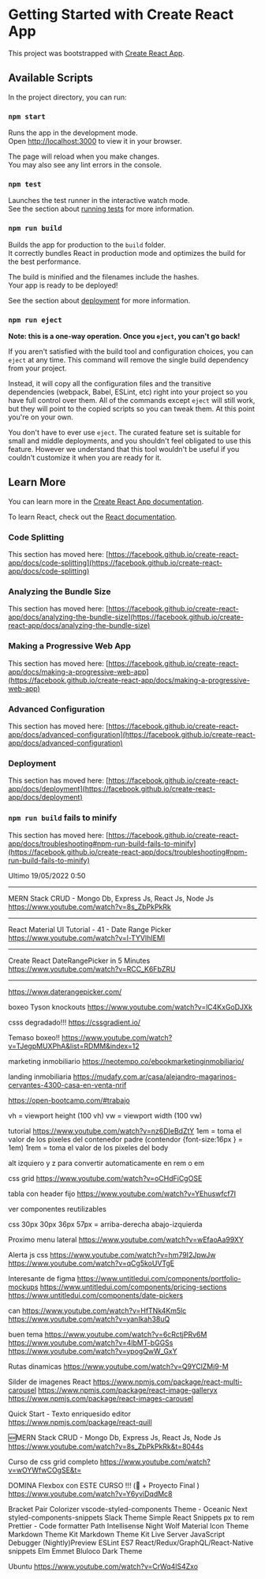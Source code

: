 # Getting Started with Create React App

This project was bootstrapped with [Create React App](https://github.com/facebook/create-react-app).

## Available Scripts

In the project directory, you can run:

### `npm start`

Runs the app in the development mode.\
Open [http://localhost:3000](http://localhost:3000) to view it in your browser.

The page will reload when you make changes.\
You may also see any lint errors in the console.

### `npm test`

Launches the test runner in the interactive watch mode.\
See the section about [running tests](https://facebook.github.io/create-react-app/docs/running-tests) for more information.

### `npm run build`

Builds the app for production to the `build` folder.\
It correctly bundles React in production mode and optimizes the build for the best performance.

The build is minified and the filenames include the hashes.\
Your app is ready to be deployed!

See the section about [deployment](https://facebook.github.io/create-react-app/docs/deployment) for more information.

### `npm run eject`

**Note: this is a one-way operation. Once you `eject`, you can't go back!**

If you aren't satisfied with the build tool and configuration choices, you can `eject` at any time. This command will remove the single build dependency from your project.

Instead, it will copy all the configuration files and the transitive dependencies (webpack, Babel, ESLint, etc) right into your project so you have full control over them. All of the commands except `eject` will still work, but they will point to the copied scripts so you can tweak them. At this point you're on your own.

You don't have to ever use `eject`. The curated feature set is suitable for small and middle deployments, and you shouldn't feel obligated to use this feature. However we understand that this tool wouldn't be useful if you couldn't customize it when you are ready for it.

## Learn More

You can learn more in the [Create React App documentation](https://facebook.github.io/create-react-app/docs/getting-started).

To learn React, check out the [React documentation](https://reactjs.org/).

### Code Splitting

This section has moved here: [https://facebook.github.io/create-react-app/docs/code-splitting](https://facebook.github.io/create-react-app/docs/code-splitting)

### Analyzing the Bundle Size

This section has moved here: [https://facebook.github.io/create-react-app/docs/analyzing-the-bundle-size](https://facebook.github.io/create-react-app/docs/analyzing-the-bundle-size)

### Making a Progressive Web App

This section has moved here: [https://facebook.github.io/create-react-app/docs/making-a-progressive-web-app](https://facebook.github.io/create-react-app/docs/making-a-progressive-web-app)

### Advanced Configuration

This section has moved here: [https://facebook.github.io/create-react-app/docs/advanced-configuration](https://facebook.github.io/create-react-app/docs/advanced-configuration)

### Deployment

This section has moved here: [https://facebook.github.io/create-react-app/docs/deployment](https://facebook.github.io/create-react-app/docs/deployment)

### `npm run build` fails to minify

This section has moved here: [https://facebook.github.io/create-react-app/docs/troubleshooting#npm-run-build-fails-to-minify](https://facebook.github.io/create-react-app/docs/troubleshooting#npm-run-build-fails-to-minify)

Ultimo 19/05/2022 0:50

---

MERN Stack CRUD - Mongo Db, Express Js, React Js, Node Js
https://www.youtube.com/watch?v=8s_ZbPkPkRk

---

React Material UI Tutorial - 41 - Date Range Picker
https://www.youtube.com/watch?v=l-TYVlhIEMI

---

Create React DateRangePicker in 5 Minutes
https://www.youtube.com/watch?v=RCC_K6FbZRU

---

https://www.daterangepicker.com/

boxeo Tyson knockouts
https://www.youtube.com/watch?v=lC4KxGoDJXk

csss degradado!!!
https://cssgradient.io/

Temaso boxeo!!
https://www.youtube.com/watch?v=TJegpMUXPhA&list=RDMM&index=12

marketing inmobiliario
https://neotempo.co/ebookmarketinginmobiliario/

landing inmobiliaria
https://mudafy.com.ar/casa/alejandro-magarinos-cervantes-4300-casa-en-venta-nrif

https://open-bootcamp.com/#trabajo

vh = viewport height (100 vh)
vw = viewport width (100 vw)

tutorial https://www.youtube.com/watch?v=nz6DIeBdZtY
1em = toma el valor de los pixeles del contenedor padre (contendor {font-size:16px } = 1em)
1rem = toma el valor de los pixeles del body

alt izquiero y z para convertir automaticamente en rem o em

css grid
https://www.youtube.com/watch?v=oCHdFiCgOSE

tabla con header fijo
https://www.youtube.com/watch?v=YEhuswfcf7I

ver componentes reutilizables

css
30px 30px 36px 57px = arriba-derecha abajo-izquierda

Proximo menu lateral
https://www.youtube.com/watch?v=wEfaoAa99XY

Alerta js css
https://www.youtube.com/watch?v=hm79I2JpwJw
https://www.youtube.com/watch?v=qCg5koUVTgE

Interesante de figma
https://www.untitledui.com/components/portfolio-mockups
https://www.untitledui.com/components/pricing-sections
https://www.untitledui.com/components/date-pickers

can
https://www.youtube.com/watch?v=HfTNk4Km5lc
https://www.youtube.com/watch?v=yanIkah38uQ

buen tema
https://www.youtube.com/watch?v=6cRctjPRv6M
https://www.youtube.com/watch?v=4lbMT-bGGSs
https://www.youtube.com/watch?v=ypogQwW_GxY

Rutas dinamicas
https://www.youtube.com/watch?v=Q9YClZMj9-M

Silder de imagenes React
https://www.npmjs.com/package/react-multi-carousel
https://www.npmjs.com/package/react-image-galleryx
https://www.npmjs.com/package/react-images-carousel

Quick Start - Texto enriquesido editor
https://www.npmjs.com/package/react-quill

🆕MERN Stack CRUD - Mongo Db, Express Js, React Js, Node Js
https://www.youtube.com/watch?v=8s_ZbPkPkRk&t=8044s

Curso de css grid completo
https://www.youtube.com/watch?v=wOYWfwCOgSE&t=

DOMINA Flexbox con ESTE CURSO !!! (💙 + Proyecto Final )
https://www.youtube.com/watch?v=Y6yviDqdMc8

Bracket Pair Colorizer
vscode-styled-components
Theme - Oceanic Next
styled-components-snippets
Slack Theme
Simple React Snippets
px to rem
Prettier - Code formatter
Path Intellisense
Night Wolf
Material Icon Theme
Markdown Theme Kit
Markdown Theme Kit
Live Server
JavaScript Debugger (Nightly)Preview
ESLint
ES7 React/Redux/GraphQL/React-Native snippets
Elm Emmet
Bluloco Dark Theme

Ubuntu
https://www.youtube.com/watch?v=CrWq4lS4Zxo

